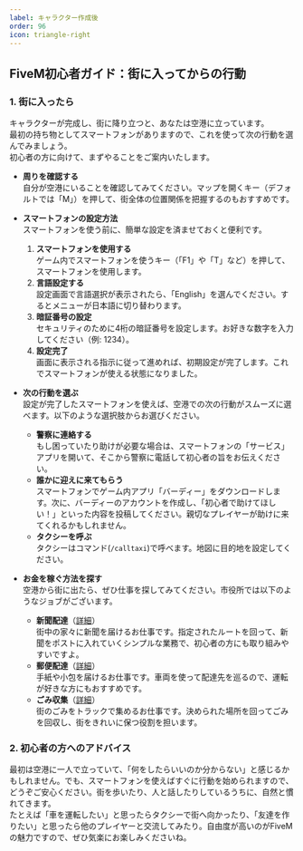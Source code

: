 ```yaml
---
label: キャラクター作成後
order: 96
icon: triangle-right
---
```


## FiveM初心者ガイド：街に入ってからの行動

### 1. 街に入ったら
キャラクターが完成し、街に降り立つと、あなたは空港に立っています。  
最初の持ち物としてスマートフォンがありますので、これを使って次の行動を選んでみましょう。  
初心者の方に向けて、まずやることをご案内いたします。

- **周りを確認する**  
  自分が空港にいることを確認してみてください。マップを開くキー（デフォルトでは「M」）を押して、街全体の位置関係を把握するのもおすすめです。

- **スマートフォンの設定方法**  
  スマートフォンを使う前に、簡単な設定を済ませておくと便利です。  
  1. **スマートフォンを使用する**  
     ゲーム内でスマートフォンを使うキー（「F1」や「T」など）を押して、スマートフォンを使用します。  
  2. **言語設定する**  
     設定画面で言語選択が表示されたら、「English」を選んでください。するとメニューが日本語に切り替わります。  
  3. **暗証番号の設定**  
     セキュリティのために4桁の暗証番号を設定します。お好きな数字を入力してください（例: 1234）。  
  4. **設定完了**  
     画面に表示される指示に従って進めれば、初期設定が完了します。これでスマートフォンが使える状態になりました。

- **次の行動を選ぶ**  
  設定が完了したスマートフォンを使えば、空港での次の行動がスムーズに選べます。以下のような選択肢からお選びください。  
  - **警察に連絡する**  
    もし困っていたり助けが必要な場合は、スマートフォンの「サービス」アプリを開いて、そこから警察に電話して初心者の旨をお伝えください。
  - **誰かに迎えに来てもらう**  
    スマートフォンでゲーム内アプリ「バーディー」をダウンロードします。次に、バーディーのアカウントを作成し、「初心者で助けてほしい！」といった内容を投稿してください。親切なプレイヤーが助けに来てくれるかもしれません。  
  - **タクシーを呼ぶ**  
    タクシーはコマンド(`/calltaxi`)で呼べます。地図に目的地を設定してください。

- **お金を稼ぐ方法を探す**  
  空港から街に出たら、ぜひ仕事を探してみてください。市役所では以下のようなジョブがございます。  
  - **新聞配達**（[詳細](https://fivemdocs.libertasmc.xyz/jobs/job-newspaper/)）  
    街中の家々に新聞を届けるお仕事です。指定されたルートを回って、新聞をポストに入れていくシンプルな業務で、初心者の方にも取り組みやすいですよ。  
  - **郵便配達**（[詳細](https://fivemdocs.libertasmc.xyz/jobs/job-gopostal/)）  
    手紙や小包を届けるお仕事です。車両を使って配達先を巡るので、運転が好きな方にもおすすめです。  
  - **ごみ収集**（[詳細](https://fivemdocs.libertasmc.xyz/jobs/job-garbagecollector/)）  
    街のごみをトラックで集めるお仕事です。決められた場所を回ってごみを回収し、街をきれいに保つ役割を担います。

### 2. 初心者の方へのアドバイス
最初は空港に一人で立っていて、「何をしたらいいのか分からない」と感じるかもしれません。でも、スマートフォンを使えばすぐに行動を始められますので、どうぞご安心ください。街を歩いたり、人と話したりしているうちに、自然と慣れてきます。  
たとえば「車を運転したい」と思ったらタクシーで街へ向かったり、「友達を作りたい」と思ったら他のプレイヤーと交流してみたり。自由度が高いのがFiveMの魅力ですので、ぜひ気楽にお楽しみくださいね。
